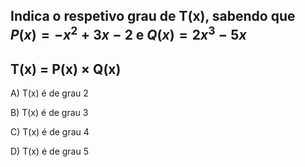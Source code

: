 ## Indica o respetivo grau de T(x), sabendo que $P(x) = -x^{2} +3x-2$ e $Q(x) = 2x^{3} -5x$ 

##   T(x) = P(x) $\times$ Q(x) 

A)  T(x) é de grau 2  

B)  T(x) é de grau 3  

C)  T(x) é de grau 4  

D)  T(x) é de grau 5  
